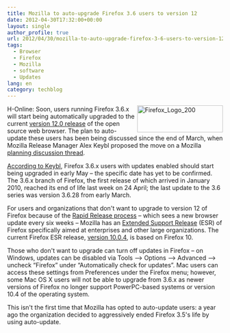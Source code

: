 ```yaml
---
title: Mozilla to auto-upgrade Firefox 3.6 users to version 12
date: 2012-04-30T17:32:00+00:00
layout: single
author_profile: true
url: 2012/04/30/mozilla-to-auto-upgrade-firefox-3-6-users-to-version-12/
tags:
  - Browser
  - Firefox
  - Mozilla
  - software
  - Updates
lang: en
category: techblog
---
```

[<img title="Firefox_Logo_200" border="0" alt="Firefox_Logo_200" align="right" src="http://lh3.ggpht.com/-h3bLSxOOPWU/T57FuxLRwhI/AAAAAAAAFxg/JK128be_k6M/Firefox_Logo_200_thumb.png?imgmax=800" width="200" height="63" />](http://lh6.ggpht.com/-9Tg-vaq_gBU/T57FsRsK6SI/AAAAAAAAFxc/NvRULfftH4I/s1600-h/Firefox_Logo_200%25255B2%25255D.png)H-Online: Soon, users running Firefox 3.6.x will start being automatically upgraded to the current <a href="/2012/04/firefox-and-thunderbird-12-are-out.html" target="_blank">version 12.0 release</a> of the open source web browser. The plan to auto-update these users has been being discussed since the end of March, when Mozilla Release Manager Alex Keybl proposed the move on a Mozilla [planning discussion thread](https://groups.google.com/group/mozilla.dev.planning/browse_thread/thread/1fb8dda6f4f735b7/fd3284b0919a272b?q=%22firefox+3.6%22&lnk=ol&&pli=1#). 

[According to Keybl](http://www.computerworld.com/s/article/9226666/Mozilla_to_kill_Firefox_3.6_by_auto_upgrading_old_browser), Firefox 3.6.x users with updates enabled should start being upgraded in early May – the specific date has yet to be confirmed. The 3.6.x branch of Firefox, the first release of which arrived in January 2010, reached its end of life last week on 24 April; the last update to the 3.6 series was version 3.6.28 from early March. 

For users and organizations that don't want to upgrade to version 12 of Firefox because of the [Rapid Release process](https://wiki.mozilla.org/RapidRelease) – which sees a new browser update every six weeks – Mozilla has an [Extended Support Release](https://www.mozilla.org/en-US/firefox/organizations/) (ESR) of Firefox specifically aimed at enterprises and other large organizations. The current Firefox ESR release, [version 10.0.4](https://www.mozilla.org/en-US/firefox/10.0.4/releasenotes/), is based on Firefox 10. 

Those who don't want to upgrade can turn off updates in Firefox – on Windows, updates can be disabled via Tools –> Options –> Advanced –> uncheck &#8220;Firefox&#8221; under &#8220;Automatically check for updates&#8221;. Mac users can access these settings from Preferences under the Firefox menu; however, some Mac OS X users will not be able to upgrade from 3.6.x as newer versions of Firefox no longer support PowerPC-based systems or version 10.4 of the operating system. 

This isn't the first time that Mozilla has opted to auto-update users: a year ago the organization decided to aggressively ended Firefox 3.5's life by using auto-update.